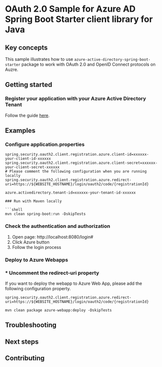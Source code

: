 # OAuth 2.0 Sample for Azure AD Spring Boot Starter client library for Java

## Key concepts
This sample illustrates how to use `azure-active-directory-spring-boot-starter` package to work with OAuth 2.0 and OpenID Connect protocols on Auzre.


## Getting started

### Register your application with your Azure Active Directory Tenant

Follow the guide [here](https://docs.microsoft.com/azure/active-directory/develop/quickstart-register-app).


## Examples

### Configure application.properties

```properties
spring.security.oauth2.client.registration.azure.client-id=xxxxxx-your-client-id-xxxxxx
spring.security.oauth2.client.registration.azure.client-secret=xxxxxx-your-client-secret-xxxxxx
# Please comment the following configuration when you are running locally
spring.security.oauth2.client.registration.azure.redirect-uri=https://${WEBSITE_HOSTNAME}/login/oauth2/code/{registrationId}

azure.activedirectory.tenant-id=xxxxxx-your-tenant-id-xxxxxx

### Run with Maven locally

```shell
mvn clean spring-boot:run -DskipTests
```

### Check the authentication and authorization

1. Open page: http://localhost:8080/login#
2. Click Azure button
3. Follow the login process

### Deploy to Azure Webapps


### <strong>*</strong> Uncomment the redirect-uri property

If you want to deploy the webapp to Azure Web App, please add the following configuration property.

```properties
spring.security.oauth2.client.registration.azure.redirect-uri=https://${WEBSITE_HOSTNAME}/login/oauth2/code/{registrationId}
```

```shell
mvn clean package azure-webapp:deploy -DskipTests
```

## Troubleshooting

## Next steps
## Contributing
